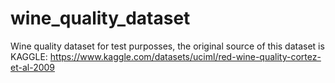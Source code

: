 # wine_quality_dataset
Wine quality dataset for test purposses, the original source of this dataset is KAGGLE: https://www.kaggle.com/datasets/uciml/red-wine-quality-cortez-et-al-2009 
